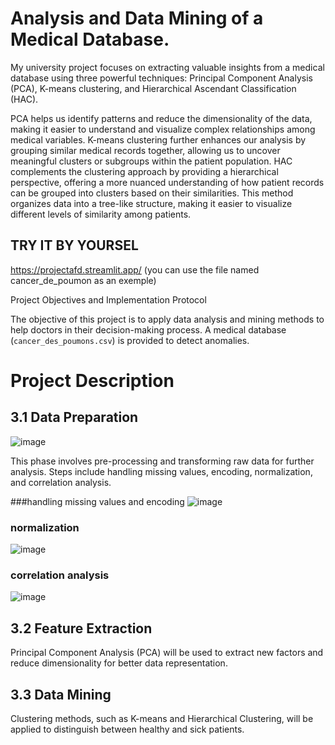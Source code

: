 # Analysis and Data Mining of a Medical Database.



My university project focuses on extracting valuable insights from a medical database using three powerful techniques: Principal Component Analysis (PCA), K-means clustering, and Hierarchical Ascendant Classification (HAC).

PCA helps us identify patterns and reduce the dimensionality of the data, making it easier to understand and visualize complex relationships among medical variables.
K-means clustering further enhances our analysis by grouping similar medical records together, allowing us to uncover meaningful clusters or subgroups within the patient population.
HAC complements the clustering approach by providing a hierarchical perspective, offering a more nuanced understanding of how patient records can be grouped into clusters based on their similarities. This method organizes data into a tree-like structure, making it easier to visualize different levels of similarity among patients.
## TRY IT BY YOURSEL

https://projectafd.streamlit.app/
(you can use the file named cancer_de_poumon as an exemple)


 Project Objectives and Implementation Protocol

The objective of this project is to apply data analysis and mining methods to help doctors in their decision-making process. A medical database (`cancer_des_poumons.csv`) is provided to detect anomalies.

# Project Description

## 3.1 Data Preparation

![image](https://github.com/user-attachments/assets/1fcc163b-3f50-4642-8b41-ba6aa4666ab5)


This phase involves pre-processing and transforming raw data for further analysis. Steps include handling missing values, encoding, normalization, and correlation analysis.

###handling missing values and encoding
![image](https://github.com/user-attachments/assets/abd581af-378c-4d04-a50d-93e9475a94eb)

### normalization

![image](https://github.com/user-attachments/assets/d446df05-c9ec-4063-920a-73642e730fe8)

### correlation analysis

![image](https://github.com/user-attachments/assets/24a2d15f-1e00-4708-b0c1-7d9544a23419)





## 3.2 Feature Extraction
Principal Component Analysis (PCA) will be used to extract new factors and reduce dimensionality for better data representation.

## 3.3 Data Mining
Clustering methods, such as K-means and Hierarchical Clustering, will be applied to distinguish between healthy and sick patients.

